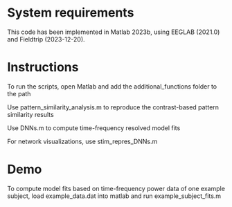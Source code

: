 # System requirements

This code has been implemented in Matlab 2023b, using EEGLAB (2021.0) and Fieldtrip (2023-12-20). 

# Instructions

To run the scripts, open Matlab and add the additional_functions folder to the path 

Use pattern_similarity_analysis.m to reproduce the contrast-based pattern similarity results

Use DNNs.m to compute time-frequency resolved model fits 

For network visualizations, use stim_repres_DNNs.m

# Demo

To compute model fits based on time-frequency power data of one example subject, load example_data.dat into matlab and run example_subject_fits.m







